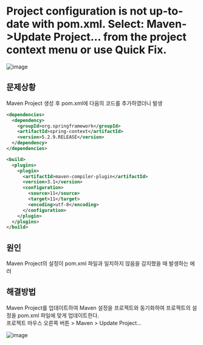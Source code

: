 # Project configuration is not up-to-date with pom.xml. Select: Maven->Update Project... from the project context menu or use Quick Fix.
![image](https://github.com/GYUNGAEEEE/Troubleshooting/assets/158580466/cceb3c3f-f16c-4392-a08a-6d492d5d8838)

## 문제상황
Maven Project 생성 후 pom.xml에 다음의 코드를 추가하였더니 발생
```xml
<dependencies>
  <dependency>
    <groupId>org.springframework</groupId>
    <artifactId>spring-context</artifactId>
    <version>5.2.9.RELEASE</version>
  </dependency>
</dependencies>

<build>
  <plugins>
    <plugin>
      <artifactId>maven-compiler-plugin</artifactId>
      <version>3.1</version>
      <configuration>
        <source>11</source>
        <target>11</target>
        <encoding>utf-8</encoding>
      </configuration>
    </plugin>
  </plugins>
</build>
```

## 원인
Maven Project의 설정이 pom.xml 파일과 일치하지 않음을 감지했을 때 발생하는 에러

## 해결방법
Maven Project를 업데이트하여 Maven 설정을 프로젝트와 동기화하여 프로젝트의 설정을 pom.xml 파일에 맞게 업데이트한다.   
프로젝트 마우스 오른쪽 버튼 > Maven > Update Project...

![image](https://github.com/GYUNGAEEEE/Troubleshooting/assets/158580466/5d7c14b9-3b47-489e-ac6a-27e9af8fcc70)

